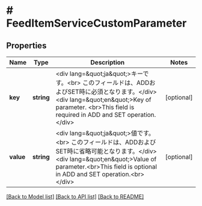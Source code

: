 # # FeedItemServiceCustomParameter

## Properties

Name | Type | Description | Notes
------------ | ------------- | ------------- | -------------
**key** | **string** | &lt;div lang&#x3D;\&quot;ja\&quot;&gt;キーです。&lt;br&gt; このフィールドは、ADDおよびSET時に必須となります。&lt;/div&gt;&lt;div lang&#x3D;\&quot;en\&quot;&gt;Key  of parameter. &lt;br&gt;This field is required in ADD and SET operation. &lt;/div&gt; | [optional] 
**value** | **string** | &lt;div lang&#x3D;\&quot;ja\&quot;&gt;値です。&lt;br&gt; このフィールドは、ADDおよびSET時に省略可能となります。&lt;/div&gt;&lt;div lang&#x3D;\&quot;en\&quot;&gt;Value of  parameter.&lt;br&gt;This field is optional in ADD and SET operation.&lt;br&gt;&lt;/div&gt; | [optional] 

[[Back to Model list]](../../README.md#documentation-for-models) [[Back to API list]](../../README.md#documentation-for-api-endpoints) [[Back to README]](../../README.md)


